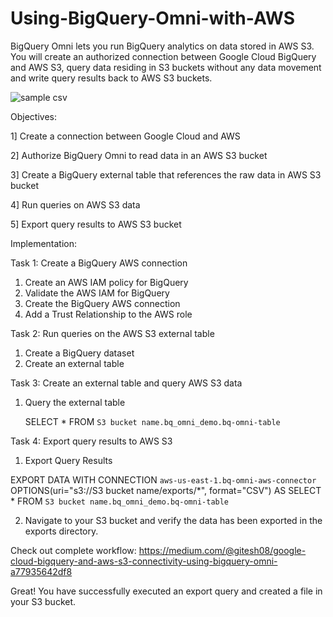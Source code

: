 # Using-BigQuery-Omni-with-AWS

BigQuery Omni lets you run BigQuery analytics on data stored in AWS S3. You will create an authorized connection between Google Cloud BigQuery and AWS S3, query data residing in S3 buckets without any data movement and write query results back to AWS S3 buckets.

![sample csv](https://github.com/Gitesh08/Using-BigQuery-Omni-with-AWS/assets/115268756/3a433dbb-c2a1-44bd-a203-653df3dfc9ca)


Objectives:

1] Create a connection between Google Cloud and AWS

2] Authorize BigQuery Omni to read data in an AWS S3 bucket

3] Create a BigQuery external table that references the raw data in AWS S3 bucket

4] Run queries on AWS S3 data

5] Export query results to AWS S3 bucket


Implementation:

Task 1: Create a BigQuery AWS connection

1) Create an AWS IAM policy for BigQuery
2) Validate the AWS IAM for BigQuery
3) Create the BigQuery AWS connection
4) Add a Trust Relationship to the AWS role

Task 2: Run queries on the AWS S3 external table

1) Create a BigQuery dataset
2) Create an external table

Task 3: Create an external table and query AWS S3 data

1) Query the external table
   
   SELECT * FROM `S3 bucket name.bq_omni_demo.bq-omni-table`

Task 4: Export query results to AWS S3

1) Export Query Results
   
EXPORT DATA WITH CONNECTION `aws-us-east-1.bq-omni-aws-connector`
OPTIONS(uri="s3://S3 bucket name/exports/*", format="CSV")
AS SELECT * FROM `S3 bucket name.bq_omni_demo.bq-omni-table`

2) Navigate to your S3 bucket and verify the data has been exported in the exports directory.

Check out complete workflow: https://medium.com/@gitesh08/google-cloud-bigquery-and-aws-s3-connectivity-using-bigquery-omni-a77935642df8

Great! You have successfully executed an export query and created a file in your S3 bucket.
